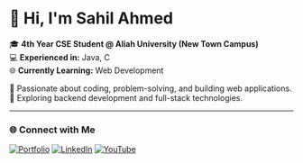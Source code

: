 
# 👋 Hi, I'm Sahil Ahmed  

🎓 **4th Year CSE Student @ Aliah University (New Town Campus)**  
💻 **Experienced in:** Java, C  
🌐 **Currently Learning:** Web Development  

🚀 Passionate about coding, problem-solving, and building web applications.  
📌 Exploring backend development and full-stack technologies.  

---
### 🌐 Connect with Me  

[![Portfolio](https://img.shields.io/badge/My%20Portfolio-000?style=for-the-badge&logo=ko-fi&logoColor=blue)](https://sahil-ahmed5498.github.io/Mywebsite1/) 
[![LinkedIn](https://img.shields.io/badge/LinkedIn-0A66C2?style=for-the-badge&logo=linkedin&logoColor=white)](https://www.linkedin.com/in/sahil-ahmed-5a32b2222/) 
[![YouTube](https://img.shields.io/badge/YouTube-FF0000?style=for-the-badge&logo=youtube&logoColor=white)](https://www.youtube.com/channel/UCrp0RQ4NI09RUI93bkV6V0A)  
